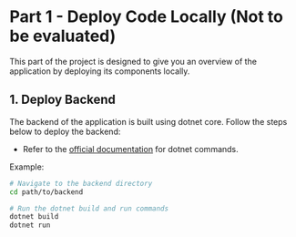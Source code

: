 # Part 1 - Deploy Code Locally (Not to be evaluated)

This part of the project is designed to give you an overview of the application by deploying its components locally. 

## 1. Deploy Backend

The backend of the application is built using dotnet core. Follow the steps below to deploy the backend:

- Refer to the [official documentation](https://learn.microsoft.com/en-us/dotnet/core/tools/dotnet) for dotnet commands.

Example:
```bash
# Navigate to the backend directory
cd path/to/backend

# Run the dotnet build and run commands
dotnet build
dotnet run
